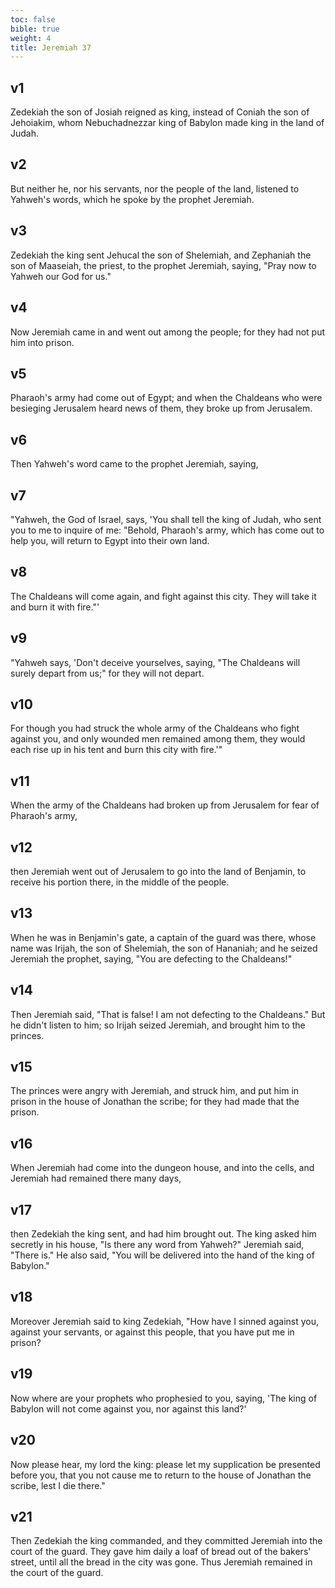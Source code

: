 ```yaml
---
toc: false
bible: true
weight: 4
title: Jeremiah 37
---
```




## v1 
Zedekiah the son of Josiah reigned as king, instead of Coniah the son of Jehoiakim, whom Nebuchadnezzar king of Babylon made king in the land of Judah. 

## v2 
But neither he, nor his servants, nor the people of the land, listened to Yahweh's words, which he spoke by the prophet Jeremiah. 

## v3 
Zedekiah the king sent Jehucal the son of Shelemiah, and Zephaniah the son of Maaseiah, the priest, to the prophet Jeremiah, saying, "Pray now to Yahweh our God for us." 

## v4 
Now Jeremiah came in and went out among the people; for they had not put him into prison. 

## v5 
Pharaoh's army had come out of Egypt; and when the Chaldeans who were besieging Jerusalem heard news of them, they broke up from Jerusalem. 

## v6 
Then Yahweh's word came to the prophet Jeremiah, saying, 

## v7 
"Yahweh, the God of Israel, says, 'You shall tell the king of Judah, who sent you to me to inquire of me: "Behold, Pharaoh's army, which has come out to help you, will return to Egypt into their own land. 

## v8 
The Chaldeans will come again, and fight against this city. They will take it and burn it with fire."' 

## v9 
"Yahweh says, 'Don't deceive yourselves, saying, "The Chaldeans will surely depart from us;" for they will not depart. 

## v10 
For though you had struck the whole army of the Chaldeans who fight against you, and only wounded men remained among them, they would each rise up in his tent and burn this city with fire.'" 

## v11 
When the army of the Chaldeans had broken up from Jerusalem for fear of Pharaoh's army, 

## v12 
then Jeremiah went out of Jerusalem to go into the land of Benjamin, to receive his portion there, in the middle of the people. 

## v13 
When he was in Benjamin's gate, a captain of the guard was there, whose name was Irijah, the son of Shelemiah, the son of Hananiah; and he seized Jeremiah the prophet, saying, "You are defecting to the Chaldeans!" 

## v14 
Then Jeremiah said, "That is false! I am not defecting to the Chaldeans." But he didn't listen to him; so Irijah seized Jeremiah, and brought him to the princes. 

## v15 
The princes were angry with Jeremiah, and struck him, and put him in prison in the house of Jonathan the scribe; for they had made that the prison. 

## v16 
When Jeremiah had come into the dungeon house, and into the cells, and Jeremiah had remained there many days, 

## v17 
then Zedekiah the king sent, and had him brought out. The king asked him secretly in his house, "Is there any word from Yahweh?" Jeremiah said, "There is." He also said, "You will be delivered into the hand of the king of Babylon." 

## v18 
Moreover Jeremiah said to king Zedekiah, "How have I sinned against you, against your servants, or against this people, that you have put me in prison? 

## v19 
Now where are your prophets who prophesied to you, saying, 'The king of Babylon will not come against you, nor against this land?' 

## v20 
Now please hear, my lord the king: please let my supplication be presented before you, that you not cause me to return to the house of Jonathan the scribe, lest I die there." 

## v21 
Then Zedekiah the king commanded, and they committed Jeremiah into the court of the guard. They gave him daily a loaf of bread out of the bakers' street, until all the bread in the city was gone. Thus Jeremiah remained in the court of the guard.
